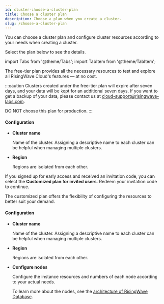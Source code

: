 ```yaml
---
id: cluster-choose-a-cluster-plan
title: Choose a cluster plan
description: Choose a plan when you create a cluster.
slug: /choose-a-cluster-plan
---
```


You can choose a cluster plan and configure cluster resources according to your needs when creating a cluster.

Select the plan below to see the details.

import Tabs from '@theme/Tabs';
import TabItem from '@theme/TabItem';

<Tabs>

<TabItem value="free" label="Free tier">

The free-tier plan provides all the necessary resources to test and explore all RisingWave Cloud's features — at no cost.

:::caution
Clusters created under the free-tier plan will expire after seven days, and your data will be kept for an additional seven days. If you want to get a backup of your data, please contact us at cloud-support@risingwave-labs.com.

DO NOT choose this plan for production.
:::

#### Configuration

- **Cluster name**

    Name of the cluster. Assigning a descriptive name to each cluster can be helpful when managing multiple clusters.

- **Region**

    Regions are isolated from each other.

</TabItem>

<TabItem value="customized" label="Customized plan">

If you signed up for early access and received an invitation code, you can select the **Customized plan for invited users**. Redeem your invitation code to continue.

The customized plan offers the flexibility of configuring the resources to better suit your demand.


#### Configuration

- **Cluster name**

    Name of the cluster. Assigning a descriptive name to each cluster can be helpful when managing multiple clusters.

- **Region**

    Regions are isolated from each other.

- **Configure nodes**

    Configure the instance resources and numbers of each node according to your actual needs.
    
    To learn more about the nodes, see the [architecture of RisingWave Database](https://www.risingwave.dev/docs/current/architecture/).

</TabItem>

</Tabs>